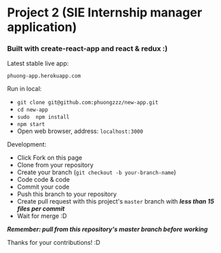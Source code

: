 # Project 2 (SIE Internship manager application)
### Built with create-react-app and react & redux :)

Latest stable live app:


```phuong-app.herokuapp.com```

Run in local:

 * ```git clone git@github.com:phuongzzz/new-app.git```
 * ```cd new-app```
 * ```sudo  npm install```
 * ```npm start```
 * Open web browser, address: ```localhost:3000```

Development:

* Click Fork on this page
* Clone from your repository
* Create your branch (```git checkout -b your-branch-name```)
* Code code & code
* Commit your code
* Push this branch to your repository
* Create pull request with this project's ```master``` branch with ***less than 15 files per commit***
* Wait for merge :D

***Remember: pull from this repository's master branch before working***

Thanks for your contributions! :D